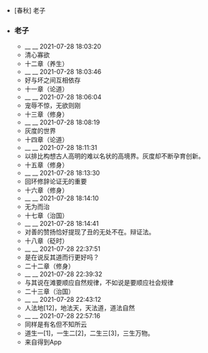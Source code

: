 - [春秋] 老子
- ### 老子
    - __ __ 2021-07-28 18:03:20
    - 清心寡欲
    - 十二章（养生）
    - __ __ 2021-07-28 18:03:46
    - 好与坏之间互相依存
    - 十一章（论道）
    - __ __ 2021-07-28 18:06:04
    - 宠辱不惊，无欲则刚
    - 十三章（修身）
    - __ __ 2021-07-28 18:08:19
    - 灰度的世界
    - 十四章（论道）
    - __ __ 2021-07-28 18:11:31
    - 以排比构想古人高明的难以名状的高境界。灰度却不断孕育创新。
    - 十五章（修身）
    - __ __ 2021-07-28 18:13:30
    - 回环修辞论证无的重要
    - 十六章（修身）
    - __ __ 2021-07-28 18:14:10
    - 无为而治
    - 十七章（治国）
    - __ __ 2021-07-28 18:14:41
    - 对善的赞扬恰好提现了丑的无处不在。辩证法。
    - 十八章（砭时）
    - __ __ 2021-07-28 22:37:51
    - 是在说反其道而行更好吗？
    - 二十二章（修身）
    - __ __ 2021-07-28 22:39:32
    - 与其说在滩要顺应自然规律，不如说是要顺应社会规律
    - 二十三章（治国）
    - __ __ 2021-07-28 22:43:12
    - 人法地[12]，地法天，天法道，道法自然
    - __ __ 2021-07-28 22:57:16
    - 同样是有名但不知所云
    - 道生一[1]，一生二[2]，二生三[3]，三生万物。
    - 来自得到App
